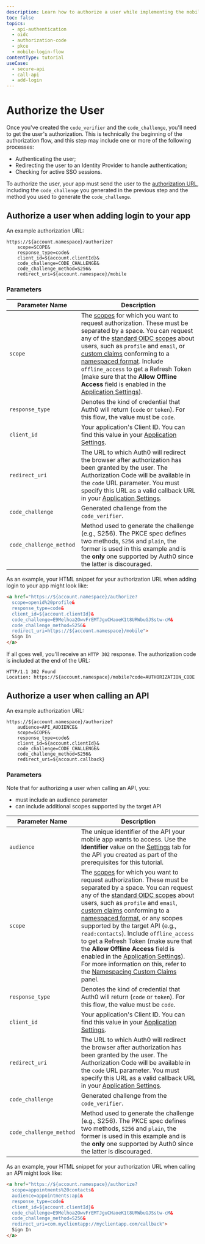```yaml
---
description: Learn how to authorize a user while implementing the mobile login flow.
toc: false
topics:
  - api-authentication
  - oidc
  - authorization-code
  - pkce
  - mobile-login-flow
contentType: tutorial
useCase:
  - secure-api
  - call-api
  - add-login
---
```



# Authorize the User

Once you've created the `code_verifier` and the `code_challenge`, you'll need to get the user's authorization. This is technically the beginning of the authorization flow, and this step may include one or more of the following processes:

* Authenticating the user;
* Redirecting the user to an Identity Provider to handle authentication;
* Checking for active SSO sessions.

To authorize the user, your app must send the user to the [authorization URL](/api/authentication#authorization-code-grant-pkce-), including the `code_challenge` you generated in the previous step and the method you used to generate the `code_challenge`.



## Authorize a user when adding login to your app

An example authorization URL:

```text
https://${account.namespace}/authorize?
    scope=SCOPE&
    response_type=code&
    client_id=${account.clientId}&
    code_challenge=CODE_CHALLENGE&
    code_challenge_method=S256&
    redirect_uri=${account.namespace}/mobile
```

### Parameters

| Parameter Name  | Description |
|-----------------|-------------|
| `scope`         | The [scopes](/scopes) for which you want to request authorization. These must be separated by a space. You can request any of the [standard OIDC scopes](https://openid.net/specs/openid-connect-core-1_0.html#StandardClaims) about users, such as `profile` and `email`, or [custom claims](/scopes/current/custom-claims) conforming to a [namespaced format](/api-auth/tutorials/adoption/scope-custom-claims). Include `offline_access` to get a Refresh Token (make sure that the __Allow Offline Access__ field is enabled in the [Application Settings](${manage_url}/#/applications)). |
| `response_type` | Denotes the kind of credential that Auth0 will return (`code` or `token`). For this flow, the value must be `code`. |
| `client_id`     |Your application's Client ID. You can find this value in your [Application Settings](${manage_url}/#/Applications/${account.clientId}/settings). |
| `redirect_uri`  | The URL to which Auth0 will redirect the browser after authorization has been granted by the user. The Authorization Code will be available in the `code` URL parameter. You must specify this URL as a valid callback URL in your [Application Settings](${manage_url}/#/Applications/${account.clientId}/settings). |
| `code_challenge` | Generated challenge from the `code_verifier`. |
| `code_challenge_method` | Method used to generate the challenge (e.g., S256). The PKCE spec defines two methods, `S256` and `plain`, the former is used in this example and is the **only** one supported by Auth0 since the latter is discouraged. |

As an example, your HTML snippet for your authorization URL when adding login to your app might look like:

```html
<a href="https://${account.namespace}/authorize?
  scope=openid%20profile&
  response_type=code&
  client_id=${account.clientId}&
  code_challenge=E9Melhoa2OwvFrEMTJguCHaoeK1t8URWbuGJSstw-cM&
  code_challenge_method=S256&
  redirect_uri=https://${account.namespace}/mobile">
  Sign In
</a>
```

If all goes well, you'll receive an `HTTP 302` response. The authorization code is included at the end of the URL:

```text
HTTP/1.1 302 Found
Location: https://${account.namespace}/mobile?code=AUTHORIZATION_CODE
```


## Authorize a user when calling an API

An example authorization URL:

```text
https://${account.namespace}/authorize?
    audience=API_AUDIENCE&
    scope=SCOPE&
    response_type=code&
    client_id=${account.clientId}&
    code_challenge=CODE_CHALLENGE&
    code_challenge_method=S256&
    redirect_uri=${account.callback}
```

### Parameters

Note that for authorizing a user when calling an API, you:

- must include an audience parameter
- can include additional scopes supported by the target API


| Parameter Name  | Description |
|-----------------|-------------|
|`audience`      | The unique identifier of the API your mobile app wants to access. Use the **Identifier** value on the [Settings](${manage_url}/#/apis) tab for the API you created as part of the prerequisites for this tutorial. |
| `scope`         | The [scopes](/scopes) for which you want to request authorization. These must be separated by a space. You can request any of the [standard OIDC scopes](https://openid.net/specs/openid-connect-core-1_0.html#StandardClaims) about users, such as `profile` and `email`, [custom claims](/scopes/current/custom-claims) conforming to a [namespaced format](/api-auth/tutorials/adoption/scope-custom-claims), or any scopes supported by the target API (e.g., `read:contacts`). Include `offline_access` to get a Refresh Token (make sure that the __Allow Offline Access__ field is enabled in the [Application Settings](${manage_url}/#/apis)). For more information on this, refer to the [Namespacing Custom Claims](#optional-customize-the-tokens) panel.|
| `response_type` | Denotes the kind of credential that Auth0 will return (`code` or `token`). For this flow, the value must be `code`. |
| `client_id`     |Your application's Client ID. You can find this value in your [Application Settings](${manage_url}/#/Applications/${account.clientId}/settings). |
| `redirect_uri`  | The URL to which Auth0 will redirect the browser after authorization has been granted by the user. The Authorization Code will be available in the `code` URL parameter. You must specify this URL as a valid callback URL in your [Application Settings](${manage_url}/#/Applications/${account.clientId}/settings). |
| `code_challenge` | Generated challenge from the `code_verifier`. |
| `code_challenge_method` | Method used to generate the challenge (e.g., S256). The PKCE spec defines two methods, `S256` and `plain`, the former is used in this example and is the **only** one supported by Auth0 since the latter is discouraged. |


As an example, your HTML snippet for your authorization URL when calling an API might look like:

```html
<a href="https://${account.namespace}/authorize?
  scope=appointments%20contacts&
  audience=appointments:api&
  response_type=code&
  client_id=${account.clientId}&
  code_challenge=E9Melhoa2OwvFrEMTJguCHaoeK1t8URWbuGJSstw-cM&
  code_challenge_method=S256&
  redirect_uri=com.myclientapp://myclientapp.com/callback">
  Sign In
</a>
```
